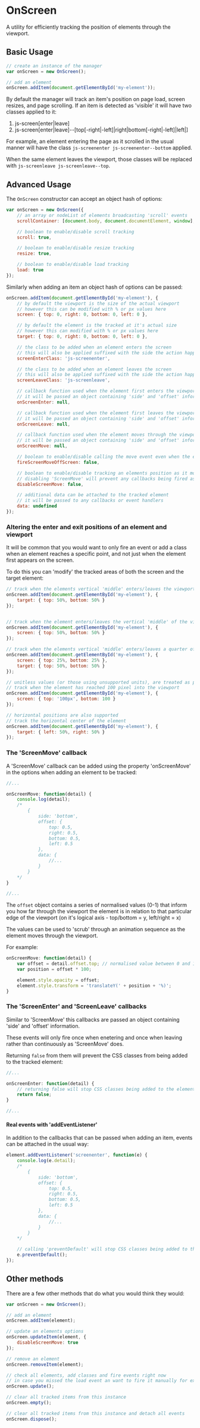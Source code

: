 # OnScreen

A utility for efficiently tracking the position of elements through the viewport.


## Basic Usage

```javascript
// create an instance of the manager
var onScreen = new OnScreen();

// add an element
onScreen.addItem(document.getElementById('my-element'));
```


By default the manager will track an item's position on page load, screen resizes, and page scrolling. If an item is detected as 'visible' it will have two classes applied to it:

1. js-screen[enter|leave]
2. js-screen[enter|leave]--[top[-right|-left]|right|bottom[-right|-left]|left|]

For example, an element entering the page as it scrolled in the usual manner will have the class `js-screenenter js-screenenter--bottom` applied. 

When the same element leaves the viewport, those classes will be replaced with `js-screenleave js-screenleave--top`.


## Advanced Usage

The `OnScreen` constructor can accept an object hash of options:

```javascript
var onScreen = new OnScreen({
	// an array or nodeList of elements broadcasting 'scroll' events
	scrollContainer: [document.body, document.documentElement, window],

	// boolean to enable/disable scroll tracking
	scroll: true,

	// boolean to enable/disable resize tracking
	resize: true,

	// boolean to enable/disable load tracking
	load: true
});
```


Similarly when adding an item an object hash of options can be passed:

```javascript
onScreen.addItem(document.getElementById('my-element'), {
	// by default the viewport is the size of the actual viewport
	// however this can be modified with % or px values here
	screen: { top: 0, right: 0, bottom: 0, left: 0 },

	// by default the element is the tracked at it's actual size
	// however this can modified with % or px values here
	target: { top: 0, right: 0, bottom: 0, left: 0 },

	// the class to be added when an element enters the screen
	// this will also be applied suffixed with the side the action happened from
	screenEnterClass: 'js-screenenter',

	// the class to be added when an element leaves the screen
	// this will also be applied suffixed with the side the action happened from
	screenLeaveClass: 'js-screenleave',

	// callback function used when the element first enters the viewport
	// it will be passed an object containing 'side' and 'offset' information
	onScreenEnter: null,

	// callback function used when the element first leaves the viewport
	// it will be passed an object containing 'side' and 'offset' information
	onScreenLeave: null,

	// callback function used when the element moves through the viewport
	// it will be passed an object containing 'side' and 'offset' information
	onScreenMove: null,

	// boolean to enable/disable calling the move event even when the element is not visible
	fireScreenMoveOffScreen: false,

	// boolean to enable/disable tracking an elements position as it moves
	// disabling 'ScreenMove' will prevent any callbacks being fired as the element moves. 
	disableScreenMove: false,

	// additional data can be attached to the tracked element
	// it will be passed to any callbacks or event handlers
	data: undefined
});
```


### Altering the enter and exit positions of an element and viewport

It will be common that you would want to only fire an event or add a class when an element reaches a specific point, and not just when the element first appears on the screen.

To do this you can 'modify' the tracked areas of both the screen and the target element:

```javascript
// track when the elements vertical 'middle' enters/leaves the viewport
onScreen.addItem(document.getElementById('my-element'), {
	target: { top: 50%, bottom: 50% }
});


// track when the element enters/leaves the vertical 'middle' of the viewport
onScreen.addItem(document.getElementById('my-element'), {
	screen: { top: 50%, bottom: 50% }
});

// track when the elements vertical 'middle' enters/leaves a quarter of the way into the viewport
onScreen.addItem(document.getElementById('my-element'), {
	screen: { top: 25%, bottom: 25% },
	target: { top: 50%, bottom: 50% }
});

// unitless values (or those using unsupported units), are treated as pixel values
// track when the element has reached 100 pixel into the viewport
onScreen.addItem(document.getElementById('my-element'), {
	screen: { top: '100px', bottom: 100 }
});

// horizontal positions are also supported
// track the horizontal center of the element
onScreen.addItem(document.getElementById('my-element'), {
	target: { left: 50%, right: 50% }
});
```


### The 'ScreenMove' callback

A 'ScreenMove' callback can be added using the property 'onScreenMove' in the options when adding an element to be tracked:

```javascript
//...

onScreenMove: function(detail) {
	console.log(detail);
	/*
		{
			side: 'bottom',
			offset: {
				top: 0.5,
				right: 0.5,
				bottom: 0.5,
				left: 0.5
			},
			data: {
				//...
			}
		}
	*/
}

//...
```

The `offset` object contains a series of normalised values (0-1) that inform you how far through the viewport the element is in relation to that particular edge of the viewport (on it's logical axis - top/bottom = y, left/right = x)

The values can be used to 'scrub' through an animation sequence as the element moves through the viewport.

For example:

```javascript
onScreenMove: function(detail) {
	var offset = detail.offset.top; // normalised value between 0 and 1 when element is visible
	var position = offset * 100;

	element.style.opacity = offset;
	element.style.transform = 'translateY(' + position + '%)';
}
```


### The 'ScreenEnter' and 'ScreenLeave' callbacks

Similar to 'ScreenMove' this callbacks are passed an object containing 'side' and 'offset' information.

These events will only fire once when enetering and once when leaving rather than continuously as 'ScreenMove' does.

Returning `false` from them will prevent the CSS classes from being added to the tracked element:

```javascript
//...

onScreenEnter: function(detail) {
	// returning false will stop CSS classes being added to the element
	return false;
}

//...
```


#### Real events with 'addEventListener'

In addition to the callbacks that can be passed when adding an item, events can be attached in the usual way:

```javascript
element.addEventListener('screenenter', function(e) {
	console.log(e.detail);
	/*
		{
			side: 'bottom',
			offset: {
				top: 0.5,
				right: 0.5,
				bottom: 0.5,
				left: 0.5
			},
			data: {
				//...
			}
		}
	*/

	// calling 'preventDefault' will stop CSS classes being added to the element
	e.preventDefault();
});
```


## Other methods

There are a few other methods that do what you would think they would:

```javascript
var onScreen = new OnScreen();

// add an element
onScreen.addItem(element);

// update an elements options
onScreen.updateItem(element, {
	disableScreenMove: true
});

// remove an element
onScreen.removeItem(element);

// check all elements, add classes and fire events right now
// in case you missed the load event an want to fire it manually for example
onScreen.update();

// clear all tracked items from this instance
onScreen.empty();

// clear all tracked items from this instance and detach all events
onScreen.dispose();
```



